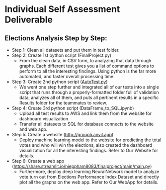 # Individual Self Assessment Deliverable

## Elections Analysis Step by Step:
- Step 1: Clean all datasets and put them in test folder.
- Step 2: Create 1st python script (FinalProject.py)
  - From the clean data, in CSV form, to analyzing that data through graphs. Each different test gives you a list of command options to perform to all the interesting findings. Using python is the far more automated, and faster overall processing time.
- Step 3: Create 2nd python script ([AutoTest.py](https://github.com/hieppham8083/FinalProject/blob/main/FinalProjects.py))
  - We went one step further and integrated all of our tests into a single script that runs through a properly-formatted folder full of validation data, analyzes all of them, and puts all pertinent results in a specific Results folder for the teammates to review.
- Step 4: Create 3rd python script (DataFrame_to_SQL.ipynb)
  - Upload all test results to AWS and link them from the website for dashboard visualization.
  - Transfer all datasets to SQL for database connects to the website and web app.
- Step 5: Create a website (http://group5.anvil.app)
  - Deploy machine learning model to the website for predicting the total votes and who will win the elections, also created the dashboard visualization for all the interesting findings. Refer to Our Website for details.
- Step 6: Create a web app (https://share.streamlit.io/hieppham8083/finalproject/main/main.py)
  - Furthermore, deploy deep learning NeuralNetwork model to analyze vote turn out from Elections Performance Index Dataset and directly plot all the graphs on the web app. Refer to Our WebApp for details.
